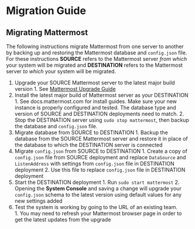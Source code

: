 # Migration Guide 

## Migrating Mattermost 

The following instructions migrate Mattermost from one server to another by backing up and restoring the Mattermost database and `config.json` file. For these instructions **SOURCE** refers to the Mattermost server _from which_ your system will be migrated and **DESTINATION** refers to the Mattermost server _to which_ your system will be migrated. 

1. Upgrade your SOURCE Mattermost server to the latest major build version
        1. See [Mattermost Upgrade Guide](upgrade.md)
2. Install the latest major build of Mattermost server as your DESTINATION 
        1. See docs.mattermost.com for install guides. Make sure your new instance is properly configured and tested. The database type and version of SOURCE and DESTINATION deployments need to match.
        2. Stop the DESTINATION server using `sudo stop mattermost`, then backup the database and `config.json` file.
3. Migrate database from SOURCE to DESTINATION 
        1. Backup the database from the SOURCE Mattermost server and restore it in place of the database to which the DESTINATION server is connected
4. Migrate `config.json` from SOURCE to DESTINATION 
        1. Create a copy of `config.json` file from SOURCE deployment and replace `DataSource` and `ListenAddress` with settings from `config.json` file in DESTINATION deployment
        2. Use this file to replace `config.json` file in DESTINATION deployment
5. Start the DESTINATION deployment 
        1. Run `sudo start mattermost`
        2. Opening the **System Console** and saving a change will upgrade your `config.json` schema to the latest version using default values for any new settings added
6. Test the system is working by going to the URL of an existing team.  
        1. You may need to refresh your Mattermost browser page in order to get the latest updates from the upgrade
 
